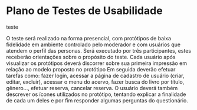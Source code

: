 # Plano de Testes de Usabilidade

teste

O teste será realizado na forma presencial, com protótipos de baixa fidelidade em ambiente controlado pelo moderador e com usuários que atendem o perfil das personas. Será executado por três participantes, estes receberão orientações sobre o propósito do teste. Cada usuário após visualizar os protótipos deverá discorrer sobre sua primeira impressão em relação ao modelo proposto no protótipo Em seguida deverão efetuar tarefas como: fazer login, acessar a página de cadastro de usuário (criar, editar, excluir), acessar o menu do acervo, fazer busca do livro por título, gênero..., efetuar reserva, cancelar reserva. O usuário deverá também descrever os ícones utilizados no protótipo, tentando explicar a finalidade de cada um deles e por fim responder algumas perguntas do questionário.
